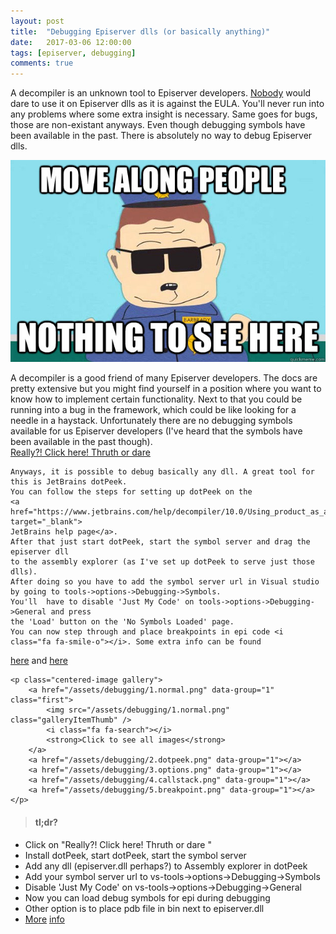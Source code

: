 ```yaml
---
layout: post
title:  "Debugging Episerver dlls (or basically anything)"
date:   2017-03-06 12:00:00
tags: [episerver, debugging]
comments: true
---
```


<div class="toggle"> 
    A decompiler is an unknown tool to Episerver developers.
    <a href="http://world.episerver.com/Search?searchQuery=decompile" target="_blank">Nobody</a> would dare 
    to use it on Episerver dlls as it is against the EULA. You'll never run into any problems 
    where some extra insight is necessary. Same goes for bugs, those are non-existant anyways.
    Even though debugging symbols have been available in the past. There is absolutely no way 
    to debug Episerver dlls.
</div>

<p class="centered-image toggle" data-toggle-button>
	<img src="/assets/debugging/nothing-to-see.jpg" alt="Nothing to see">
</p>

<div class="toggle hide">
    A decompiler is a good friend of many Episerver developers. The docs are pretty extensive 
    but you might find yourself in a position where you want to know how to implement certain 
    functionality. Next to that you could be running into a bug in the framework, which could 
    be like looking for a needle in a haystack. Unfortunately there are no debugging symbols 
    available for us Episerver developers (I've heard that the symbols have been available in 
    the past though).
</div>

<a href="#" class="toggle" data-toggle-button>
    Really?! Click here! Thruth or dare
    <i class="fa fa-birthday-cake"></i>
</a>

<div class="toggle hide">

    Anyways, it is possible to debug basically any dll. A great tool for this is JetBrains dotPeek.
    You can follow the steps for setting up dotPeek on the 
    <a href="https://www.jetbrains.com/help/decompiler/10.0/Using_product_as_a_Symbol_Server.html" target="_blank">
    JetBrains help page</a>.
    After that just start dotPeek, start the symbol server and drag the episerver dll 
    to the assembly explorer (as I've set up dotPeek to serve just those dlls). 
    After doing so you have to add the symbol server url in Visual studio by going to tools->options->Debugging->Symbols.
    You'll  have to disable 'Just My Code' on tools->options->Debugging->General and press 
    the 'Load' button on the 'No Symbols Loaded' page. 
    You can now step through and place breakpoints in epi code <i class="fa fa-smile-o"></i>. Some extra info can be found
<a href="http://hmemcpy.com/2014/07/how-to-debug-anything-with-visual-studio-and-jetbrains-dotpeek-v1-2/" target="_blank">
here</a> and
<a href="http://stackoverflow.com/questions/26518013/dotpeek-issue-debugging-3rd-party-dll#answer-26523669" target="_blank">
here</a>

    <p class="centered-image gallery">
        <a href="/assets/debugging/1.normal.png" data-group="1" class="first">
            <img src="/assets/debugging/1.normal.png" class="galleryItemThumb" />
            <i class="fa fa-search"></i>
            <strong>Click to see all images</strong>
        </a>
        <a href="/assets/debugging/2.dotpeek.png" data-group="1"></a>
        <a href="/assets/debugging/3.options.png" data-group="1"></a>
        <a href="/assets/debugging/4.callstack.png" data-group="1"></a>
        <a href="/assets/debugging/5.breakpoint.png" data-group="1"></a>
    </p>

</div>

> #### tl;dr?
* Click on "Really?! Click here! Thruth or dare <i class="fa fa-birthday-cake"></i>"
* Install dotPeek, start dotPeek, start the symbol server
* Add any dll (episerver.dll perhaps?) to Assembly explorer in dotPeek
* Add your symbol server url to vs-tools->options->Debugging->Symbols
* Disable 'Just My Code' on vs-tools->options->Debugging->General
* Now you can load debug symbols for epi during debugging
* Other option is to place pdb file in bin next to episerver.dll
* [More](http://hmemcpy.com/2014/07/how-to-debug-anything-with-visual-studio-and-jetbrains-dotpeek-v1-2/) [info](http://stackoverflow.com/questions/26518013/dotpeek-issue-debugging-3rd-party-dll#answer-26523669)

<script>
    $("[data-toggle-button]").on("click",function(e){e.preventDefault();$(".toggle").toggleClass("hide");if(window.appInsights)window.appInsights.trackEvent("toggle");});
</script>
